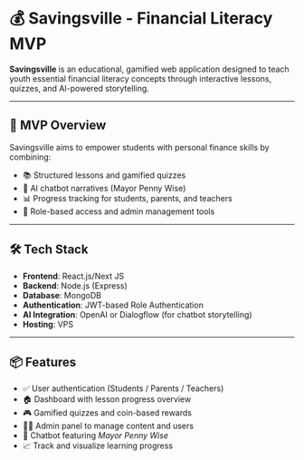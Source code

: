# 💰 Savingsville - Financial Literacy MVP

**Savingsville** is an educational, gamified web application designed to teach youth essential financial literacy concepts through interactive lessons, quizzes, and AI-powered storytelling.

---

## 🚀 MVP Overview

Savingsville aims to empower students with personal finance skills by combining:
- 📚 Structured lessons and gamified quizzes
- 🧠 AI chatbot narratives (Mayor Penny Wise)
- 📊 Progress tracking for students, parents, and teachers
- 🔐 Role-based access and admin management tools

---

## 🛠 Tech Stack

- **Frontend**: React.js/Next JS  
- **Backend**: Node.js (Express)  
- **Database**: MongoDB  
- **Authentication**: JWT-based Role Authentication  
- **AI Integration**: OpenAI or Dialogflow (for chatbot storytelling)  
- **Hosting**: VPS

---

## 📦 Features

- ✅ User authentication (Students / Parents / Teachers)
- 🏠 Dashboard with lesson progress overview
- 🎮 Gamified quizzes and coin-based rewards
- 🧑‍🏫 Admin panel to manage content and users
- 🤖 Chatbot featuring *Mayor Penny Wise*
- 📈 Track and visualize learning progress

